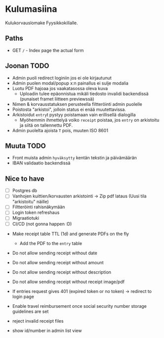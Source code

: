 # Kulumasiina

Kulukorvauslomake Fyysikkokillalle.

## Paths

- GET `/` - Index page the actual form


## Joonan TODO
- Admin puoli redirect loginiin jos ei ole kirjautunut
- Admin puolen modal/popup x:n painallus ei sulje modalia
- Luotu PDF hajoaa jos vaakatasossa oleva kuva
  - Uploadin tulee epäonnistua mikäli tiedosto invalidi backendissä (punaiset framet liitteen previewssä)
- Nimen & korvausstatuksen perusteella filtteröinti admin puolelle
- Poistosta "arkistoi", jolloin status ei enää muutettavissa.
- Arkistoidut `entry`t pystyy poistamaan vain erillisellä dialogilla
  - Myöhemmin ihmettelyä voiko `receipt` poistaa, jos `entry` on arkistoitu ja siitä on tallennettu PDF.
- Admin puolelta ajoista `T` pois, muuten ISO 8601

## Muuta TODO
- Front muista admin `hyväksytty` kentän tekstin ja päivämäärän
- IBAN validaatio backendissä


## Nice to have
- [ ] Postgres db
- [ ] Vanhojen kuittien/korvausten arkistointi -> Zip pdf lataus (Uusi tila "arkistoitu" näille)
- [ ] Filtteröinti rahisnäkymään
- [ ] Login token refreshaus
- [ ] Migraatiotuki
- [ ] CI/CD (not gonna happen :D)
- Make receipt table TTL (1d) and generate PDFs on the fly
  - Add the PDF to the `entry` table

- Do not allow sending receipt without date
- Do not allow sending receipt without amount
- Do not allow sending receipt without description
- Do not allow sending receipt without receipt image/pdf

- If entries request gives 401 (expired token or no token) -> redirect to login page
- Enable travel reimbursement once social security number storage guidelines are set
- reject invalid receipt files

- show id/number in admin list view